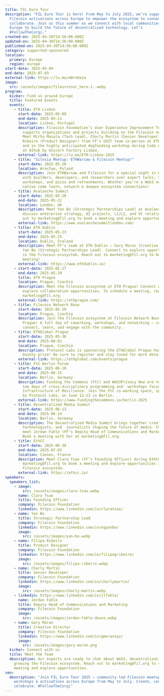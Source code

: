 ```yaml
---
title: FIL Euro Tour
description: "FIL Euro Tour is here! From May to July 2025, we’re supporting
  Filecoin activations across Europe to empower the ecosystem to connect and
  collaborate. Join us this summer as we connect with local communities across
  Europe to build the future of decentralized technology. Let’s
  #FollowTheCorgi."
created-on: 2025-04-30T14:56:00.000Z
updated-on: 2025-04-30T14:56:00.000Z
published-on: 2025-04-30T14:56:00.000Z
category: supported-sponsored
location:
  primary: Europe
  region: europe
start-date: 2025-05-09
end-date: 2025-07-03
external-link: https://lu.ma/m0rn6eim
image:
  src: /assets/images/fileurotour_hero-1-.webp
program:
  kicker: Find us around Europe
  title: Featured Events
  events:
    - title: ETH Lisbon
      start-date: 2025-05-09
      end-date: 2025-05-11
      location: Lisbon, Portugal
      description: Filecoin Foundation’s User Experience Improvement Team (UXIT)
        supports organizations and projects building on the Filecoin network.
        Meet Mirha Masala (Tech Lead), Charly Martin (Senior Developer) & Filipa
        Ribeiro (Product Designer) from FF’s UXIT team in-person at ETH Lisbon,
        and in the highly anticipated dogfooding workshop during Code n’ Corgi
        at AIhub by Unicorn Factory Lisboa.
      external-link: https://lu.ma/ETH-Lisbon-2025
    - title: "Silesia Meetup: ETHWarsaw & Filecoin Meetup!"
      start-date: 2025-05-20
      location: Wrocław, Poland
      description: Join ETHWarsaw and Filecoin for a special night in Wrocław! Connect
        with builders, developers, and researchers over expert talks, technical
        workshops, and pizza and refreshments. Whether you're a Web3 newbie or
        native come learn, network & deepen ecosystem connections!
    - title: Avalanche Summit
      start-date: 2025-05-20
      end-date: 2025-05-22
      location: London, UK
      description: Meet Yan Bo (Strategic Partnerships Lead) at Avalanche Summit to
        discuss enterprise strategy, AI projects, L1/L2, and VC relations. Reach
        out to marketing@fil.org to book a meeting and explore opportunities.
      external-link: https://www.avalanchesummitlondon.com/
    - title: ETH Dublin
      start-date: 2025-05-23
      end-date: 2025-05-25
      location: Dublin, Ireland
      description: Meet FF’s team at ETH Dublin — Gary Moran (Creative Director) and
        Yan Bo (Strategic Partnerships Lead). Connect to explore opportunities
        in the Filecoin ecosystem. Reach out to marketing@fil.org to book a
        meeting!
      external-link: https://www.ethdublin.io/
    - start-date: 2025-05-27
      end-date: 2025-05-29
      title: ETH Prague
      location: Prague, Czechia
      description: Meet the Filecoin ecosystem at ETH Prague! Connect with us to
        explore collaboration opportunities. To schedule a meeting, reach out at
        marketing@fil.org.
      external-link: https://ethprague.com/
    - title: Filecoin Network Base
      start-date: 2025-05-29
      location: Prague, Czechia
      description: Join the Filecoin ecosystem at Filecoin Network Base during ETH
        Prague! A full day of coworking, workshops, and networking — come
        connect, learn, and engage with the community.
    - title: ETHGlobal Prague
      start-date: 2025-05-30
      end-date: 2025-06-01
      location: Prague, Czechia
      description: Protocol Labs is sponsoring the ETHGlobal Prague hackathon with a
        bounty prize! Be sure to register and stay tuned for more details.
      external-link: https://ethglobal.com/events/prague
    - title: FtC Berlin Forum
      start-date: 2025-06-10
      end-date: 2025-06-15
      location: Berlin, Germany
      description: Funding the Commons (FtC) and Web3Privacy Now are teaming up for
        two days of cross-disciplinary programming and  workshops focused on the
        Infrastructure of Resilience. Join the FtC co-working space, sponsored
        by Protocol Labs, on June 12–13 in Berlin.
      external-link: https://www.fundingthecommons.io/berlin-2025
    - title: Decentralized Media Summit
      start-date: 2025-06-13
      end-date: 2025-06-14
      location: Berlin, Germany
      description: The Decentralized Media Summit brings together creators,
        technologists, and  journalists shaping the future of media. Stop by to
        meet Jordan Fahle (FF’s Deputy Head of Communications and Marketing).
        Book a meeting with her at marketing@fil.org.
    - title: EthCC
      start-date: 2025-06-30
      end-date: 2025-07-03
      location: Cannes, France
      description: Meet Clara Tsao (FF’s Founding Officer) during EthCC! Reach out to
        marketing@fil.org to book a meeting and explore opportunities in the
        Filecoin ecosystem.
      external-link: https://ethcc.io/
speakers:
  speakers_list:
    - image:
        src: /assets/images/clara-tsao.webp
      name: Clara Tsao
      title: Founding Officer
      company: Filecoin Foundation
      linkedin: https://www.linkedin.com/in/claratsao/
    - name: Yan Bo
      title: Strategic Partnership Lead
      company: Filecoin Foundation
      linkedin: https://www.linkedin.com/in/ngyanbo/
      image:
        src: /assets/images/yan-bo.webp
    - name: Filipa Ribeiro
      title: Product Designer
      company: Filecoin Foundation
      linkedin: https://www.linkedin.com/in/filipagribeiro/
      image:
        src: /assets/images/filipa-ribeiro.webp
    - name: Charly Martin
      title: Senior Developer
      company: Filecoin Foundation
      linkedin: https://www.linkedin.com/in/charlymartin/
      image:
        src: /assets/images/charly-martin.webp
    - linkedin: https://www.linkedin.com/in/jlfahle/
      name: Jordan Fahle
      title: Deputy Head of Communications and Marketing
      company: Filecoin Foundation
      image:
        src: /assets/images/jordan-fahle-davos.webp
    - name: Gary Moran
      title: Creative Director
      company: Filecoin Foundation
      linkedin: https://www.linkedin.com/in/gmoranxyz/
      image:
        src: /assets/images/gary-moran.png
  kicker: Connect with us
  title: Meet the Team
  description: Our experts are ready to chat about Web3, decentralization, and
    growing the Filecoin ecosystem. Reach out to marketing@fil.org to schedule a
    meeting and explore opportunities.
seo:
  description: "Join FIL Euro Tour 2025 — community-led Filecoin meetups,
    workshops & activations across Europe from May to July. Create, connect &
    celebrate. #FollowTheCorgi"
---
```

